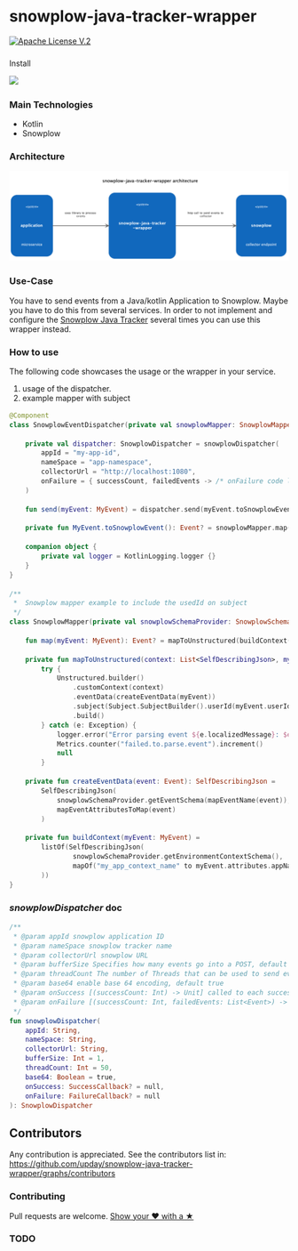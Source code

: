 # snowplow-java-tracker-wrapper
[![Apache License V.2](https://img.shields.io/badge/license-Apache%20V.2-blue.svg)](https://github.com/upday/snowplow-java-tracker-wrapper/blob/b725e4a8a77ed7d5619c782b66affdec3dea05af/LICENSE)


###
Install

[![](https://jitpack.io/v/upday/snowplow-java-tracker-wrapper.svg)](https://jitpack.io/#upday/snowplow-java-tracker-wrapper)

### Main Technologies

- Kotlin
- Snowplow

### Architecture

!["Architecture Diagram"](./etc/snowplow-java-tracker-wrapper.png)

### Use-Case

You have to send events from a Java/kotlin Application to Snowplow. Maybe you have to do this from several services.
In order to not implement and configure the [Snowplow Java Tracker](https://github.com/snowplow/snowplow/wiki/Java-Tracker) several times you can use this wrapper instead.

### How to use

The following code showcases the usage or the wrapper in your service.
1. usage of the dispatcher.
2. example mapper with subject

```kotlin
@Component
class SnowplowEventDispatcher(private val snowplowMapper: SnowplowMapper) {
    
    private val dispatcher: SnowplowDispatcher = snowplowDispatcher(
        appId = "my-app-id",
        nameSpace = "app-namespace",
        collectorUrl = "http://localhost:1080",
        onFailure = { successCount, failedEvents -> /* onFailure code logic */} // this is optional
    )

    fun send(myEvent: MyEvent) = dispatcher.send(myEvent.toSnowplowEvent())

    private fun MyEvent.toSnowplowEvent(): Event? = snowplowMapper.map(this)

    companion object {
        private val logger = KotlinLogging.logger {}
    }
}

/**
 *  Snowplow mapper example to include the usedId on subject
 */
class SnowplowMapper(private val snowplowSchemaProvider: SnowplowSchemaProvider) {

    fun map(myEvent: MyEvent): Event? = mapToUnstructured(buildContext(myEvent), myEvent)

    private fun mapToUnstructured(context: List<SelfDescribingJson>, myEvent: MyEvent): Event? = 
        try {
            Unstructured.builder()
                .customContext(context)
                .eventData(createEventData(myEvent))
                .subject(Subject.SubjectBuilder().userId(myEvent.userId).build())
                .build()
        } catch (e: Exception) {
            logger.error("Error parsing event ${e.localizedMessage}: $event")
            Metrics.counter("failed.to.parse.event").increment()
            null
        }

    private fun createEventData(event: Event): SelfDescribingJson =
        SelfDescribingJson(
            snowplowSchemaProvider.getEventSchema(mapEventName(event)),
            mapEventAttributesToMap(event)
        )

    private fun buildContext(myEvent: MyEvent) =
        listOf(SelfDescribingJson(
                snowplowSchemaProvider.getEnvironmentContextSchema(),
                mapOf("my_app_context_name" to myEvent.attributes.appName)
        ))
}

```

### _snowplowDispatcher_ doc
```kotlin
/**
 * @param appId snowplow application ID
 * @param nameSpace snowplow tracker name
 * @param collectorUrl snowplow URL
 * @param bufferSize Specifies how many events go into a POST, default 1
 * @param threadCount The number of Threads that can be used to send events, default 50
 * @param base64 enable base 64 encoding, default true
 * @param onSuccess [(successCount: Int) -> Unit] called to each success request, default null
 * @param onFailure [(successCount: Int, failedEvents: List<Event>) -> Unit] called to each failed request, default null
 */
fun snowplowDispatcher(
    appId: String,
    nameSpace: String,
    collectorUrl: String,
    bufferSize: Int = 1,
    threadCount: Int = 50,
    base64: Boolean = true,
    onSuccess: SuccessCallback? = null,
    onFailure: FailureCallback? = null
): SnowplowDispatcher
```

## Contributors

Any contribution is appreciated. See the contributors list in: https://github.com/upday/snowplow-java-tracker-wrapper/graphs/contributors

### Contributing 

Pull requests are welcome.
[Show your ❤ with a ★](https://github.com/upday/snowplow-java-tracker-wrapper/stargazers)



### TODO

